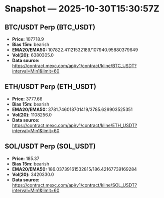 # Snapshot — 2025-10-30T15:30:57Z

## BTC/USDT Perp (BTC_USDT)
- **Price:** 107718.9
- **Bias 15m:** bearish
- **EMA20/EMA50:** 107822.41121532189/107940.95880379649
- **Vol(20):** 6380305.0
- **Data source:** https://contract.mexc.com/api/v1/contract/kline/BTC_USDT?interval=Min1&limit=60

## ETH/USDT Perp (ETH_USDT)
- **Price:** 3777.66
- **Bias 15m:** bearish
- **EMA20/EMA50:** 3781.746018701419/3785.629903525351
- **Vol(20):** 1108256.0
- **Data source:** https://contract.mexc.com/api/v1/contract/kline/ETH_USDT?interval=Min1&limit=60

## SOL/USDT Perp (SOL_USDT)
- **Price:** 185.37
- **Bias 15m:** bearish
- **EMA20/EMA50:** 186.03739161532815/186.42167739169284
- **Vol(20):** 3420330.0
- **Data source:** https://contract.mexc.com/api/v1/contract/kline/SOL_USDT?interval=Min1&limit=60
